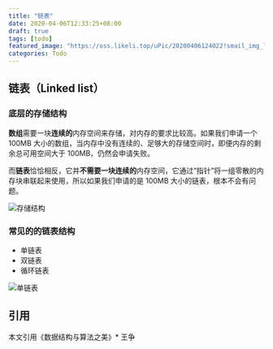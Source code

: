 ```yaml
---
title: "链表"
date: 2020-04-06T12:33:25+08:00
draft: true
tags: [todo]
featured_image: "https://oss.likeli.top/uPic/20200406124022!smail_img_likeli"
categories: Todo
---
```


## 链表（Linked list）

### 底层的存储结构

**数组**需要一块**连续的**内存空间来存储，对内存的要求比较高。如果我们申请一个 100MB 大小的数组，当内存中没有连续的、足够大的存储空间时，即便内存的剩余总可用空间大于 100MB，仍然会申请失败。

而**链表**恰恰相反，它并**不需要一块连续的**内存空间，它通过“指针”将一组零散的内存块串联起来使用，所以如果我们申请的是 100MB 大小的链表，根本不会有问题。

![存储结构](https://oss.likeli.top/uPic/20200406124433!smail_img_likeli)

### 常见的的链表结构

* 单链表
* 双链表
* 循环链表

![单链表](https://oss.likeli.top/uPic/20200406124453!smail_img_likeli)



## 引用

本文引用《数据结构与算法之美》* 王争